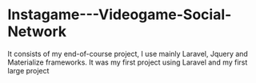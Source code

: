# Instagame---Videogame-Social-Network
It consists of my end-of-course project, I use mainly Laravel, Jquery and Materialize frameworks. It was my first project using Laravel and my first large project

